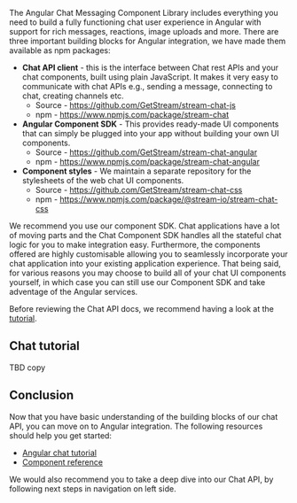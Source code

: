 The Angular Chat Messaging Component Library includes everything you need to build a fully functioning chat user experience in Angular with support for rich messages, reactions, image uploads and more. There are three important building blocks for Angular integration, we have made them available as npm packages:

- **Chat API client** - this is the interface between Chat rest APIs and your chat components, built using plain JavaScript. It makes it very easy to communicate with chat APIs e.g., sending a message, connecting to chat, creating channels etc.
  - Source - https://github.com/GetStream/stream-chat-js
  - npm - https://www.npmjs.com/package/stream-chat
- **Angular Component SDK** - This provides ready-made UI components that can simply be plugged into your app without building your own UI components.
  - Source - https://github.com/GetStream/stream-chat-angular
  - npm - https://www.npmjs.com/package/stream-chat-angular
- **Component styles** - We maintain a separate repository for the stylesheets of the web chat UI components.
  - Source - https://github.com/GetStream/stream-chat-css
  - npm - https://www.npmjs.com/package/@stream-io/stream-chat-css

We recommend you use our component SDK. Chat applications have a lot of moving parts and the Chat Component SDK handles all the stateful chat logic for you to make integration easy. Furthermore, the components offered are highly customisable allowing you to seamlessly incorporate your chat application into your existing application experience. That being said, for various reasons you may choose to build all of your chat UI components yourself, in which case you can still use our Component SDK and take adventage of the Angular services.

Before reviewing the Chat API docs, we recommend having a look at the [tutorial](https://getstream.io/tutorials/angular-chat/).

## Chat tutorial

TBD copy

## Conclusion

Now that you have basic understanding of the building blocks of our chat API, you can move on to Angular integration. The following resources should help you get started:

- [Angular chat tutorial](https://getstream.io/tutorials/angular-chat/)
- [Component reference](https://getstream.io/chat/docs/sdk/angular/)

We would also recommend you to take a deep dive into our Chat API, by following next steps in navigation on left side.
